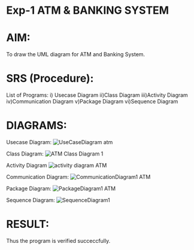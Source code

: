 # Exp-1 ATM & BANKING SYSTEM

# AIM:
To draw the UML diagram for ATM and Banking System.

# SRS (Procedure):
List of Programs:
i) Usecase Diagram
ii)Class Diagram
iii)Activity Diagram
iv)Communication Diagram
v)Package Diagram
vi)Sequence Diagram

# DIAGRAMS:

Usecase Diagram:
![UseCaseDiagram atm](https://github.com/user-attachments/assets/6eeca9e7-d9d3-493c-8502-947af06497cd)

Class Diagram:
![ATM Class Diagram 1](https://github.com/user-attachments/assets/b107136c-8048-44d5-85da-9ea3dd0f3a1a)

Activity Diagram
![activity diagram ATM](https://github.com/user-attachments/assets/1bd28570-5275-41ec-97f9-eb76ad8ea51d)

Communication Diagram:
![CommunicationDiagram1  ATM](https://github.com/user-attachments/assets/130ee108-cf4b-4475-b0a7-488abba7d41d)

Package Diagram:
![PackageDiagram1 ATM](https://github.com/user-attachments/assets/1617f86c-687c-4852-9eec-745e26fe2e89)

Sequence Diagram:
![SequenceDiagram1](https://github.com/user-attachments/assets/c333df86-f6c2-4b49-90bd-382d488f1567)







# RESULT:
Thus the program is verified succeccfully.
